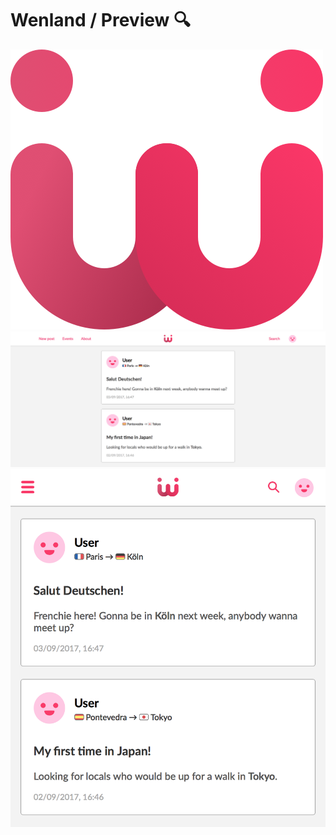 # Wenland / Preview 🔍

![Logo](https://raw.githubusercontent.com/Wenland/Preview/master/images/logo.png)
![Web](https://raw.githubusercontent.com/Wenland/Preview/master/images/web.png)
![Mobile](https://raw.githubusercontent.com/Wenland/Preview/master/images/mobile.png)